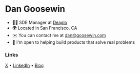 Dan Goosewin
===============================

* 🧑‍💻 SDE Manager at [Deaglo](https://deaglo.com/)
* 🌍 Located in San Francisco, CA
* ✉️ You can contact me at [dan@goosewin.com](mailto:dan@goosewin.com)
* 🤝 I'm open to helping build products that solve real problems

### Links

<p align="left"> <a href="https://www.x.com/dan_goosewin" target="_blank" rel="noreferrer">X</a> • <a href="https://www.linkedin.com/in/goosewin" target="_blank" rel="noreferrer">LinkedIn</a> • <a href="https://goosewin.com" target="_blank" rel="noreferrer">Blog</a> </p>
